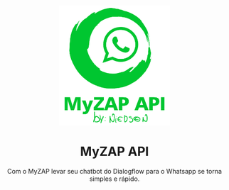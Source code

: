 <p align="center">
    <img src="/js/routes/public/assets/myzap.png" width="250">
    <h1 align="center">MyZAP API</h1>
    <p align="center">Com o MyZAP levar seu chatbot do Dialogflow para o Whatsapp se torna simples e rápido.</p>
</p>

<h1></h1>